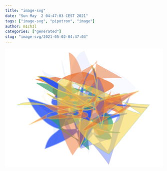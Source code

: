 ```yaml
---
title: "image-svg"
date: "Sun May  2 04:47:03 CEST 2021"
tags: ["image-svg", "pipotron", "image"]
author: m1ch3l
categories: ["generated"]
slug: "image-svg/2021-05-02-04:47:03"
---
```


![](image.svg)
